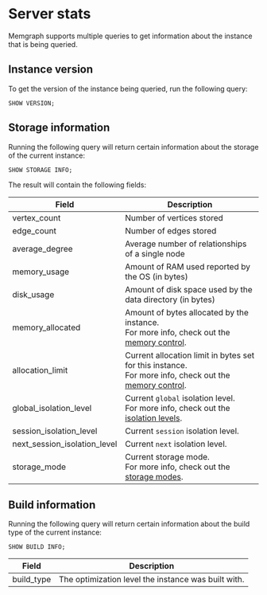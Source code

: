 # Server stats

Memgraph supports multiple queries to get information about the instance that is
being queried.

## Instance version

To get the version of the instance being queried, run the following query:

```cypher
SHOW VERSION;
```

## Storage information

Running the following query will return certain information about the storage of
the current instance:

```cypher
SHOW STORAGE INFO;
```

The result will contain the following fields:

| Field            | Description                                                                                                                                  |
| ---------------- | -------------------------------------------------------------------------------------------------------------------------------------------- |
| vertex_count     | Number of vertices stored                                                                                                                    |
| edge_count       | Number of edges stored                                                                                                                       |
| average_degree   | Average number of relationships of a single node                                                                                                            |
| memory_usage     | Amount of RAM used reported by the OS (in bytes)                                                                                             |
| disk_usage       | Amount of disk space used by the data directory (in bytes)                                                                                   |
| memory_allocated | Amount of bytes allocated by the instance.<br/>For more info, check out the [memory control](/reference-guide/memory-control.md).               |
| allocation_limit | Current allocation limit in bytes set for this instance.<br/>For more info, check out the [memory control](/reference-guide/memory-control.md). |
| global_isolation_level | Current `global` isolation level.<br/>For more info, check out the [isolation levels](/reference-guide/transactions.md). |
| session_isolation_level | Current `session` isolation level. |
| next_session_isolation_level | Current `next` isolation level. |
| storage_mode | Current storage mode.<br/>For more info, check out the [storage modes](/reference-guide/storage-modes.md). |

## Build information

Running the following query will return certain information about the build type of
the current instance:

```cypher
SHOW BUILD INFO;
```

| Field            | Description                                                                                                                                  |
| ---------------- | -------------------------------------------------------------------------------------------------------------------------------------------- |
| build_type     | The optimization level the instance was built with.                                                                                                                    |